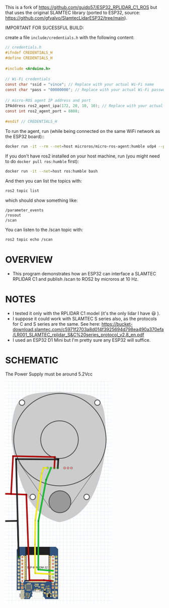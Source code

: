 This is a fork of https://github.com/guido57/ESP32_RPLIDAR_C1_ROS but that uses the original SLAMTEC library (ported to ESP32, source: https://github.com/gfvalvo/SlamtecLidarESP32/tree/main).

IMPORTANT FOR SUCESSFUL BUILD:

create a file `include/credentials.h` with the following content:

```c
// credentials.h
#ifndef CREDENTIALS_H
#define CREDENTIALS_H

#include <Arduino.h>

// Wi-Fi credentials
const char *ssid = "vince"; // Replace with your actual Wi-Fi name
const char *pass = "00000000"; // Replace with your actual Wi-Fi password

// micro-ROS agent IP address and port
IPAddress ros2_agent_ipa(172, 20, 10, 10); // Replace with your actual computer IP address
const int ros2_agent_port = 8888;

#endif // CREDENTIALS_H
```

To run the agent, run (while being connected on the same WiFi network as the ESP32 board)::

```bash
docker run -it --rm --net=host microros/micro-ros-agent:humble udp4 --port 8888 -v6
```

If you don't have ros2 installed on your host machine, run (you might need to do `docker pull ros:humble` first):

```bash
docker run -it --net=host ros:humble bash
```

And then you can list the topics with:

```bash
ros2 topic list
```

which should show something like:

```
/parameter_events
/rosout
/scan
```

You can listen to the /scan topic with:

```bash
ros2 topic echo /scan
```

# OVERVIEW

- This program demonstrates how an ESP32 can interface a SLAMTEC RPLIDAR C1 and publish /scan to ROS2 by microros at 10 Hz.

# NOTES

- I tested it only with the RPLIDAR C1 model (it's the only lidar I have :smiley: ).
- I suppose it could work with SLAMTEC S series also, as the protocols for C and S series are the same. See here: https://bucket-download.slamtec.com/c5971f2703a8d014f3925694d798ea490a370efa/LR001_SLAMTEC_rplidar_S&C%20series_protocol_v2.8_en.pdf
- I used an ESP32 D1 Mini but I'm pretty sure any ESP32 will suffice.

# SCHEMATIC

The Power Supply must be around 5.2Vcc

![](docs/schematic.png)
